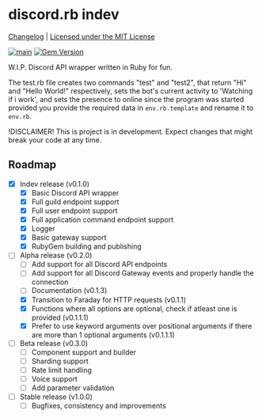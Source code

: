 # discord.rb indev

[Changelog](CHANGELOG.md) | [Licensed under the MIT License](LICENSE)

[![main](https://github.com/hoovad/discord.rb/actions/workflows/main.yml/badge.svg)](https://github.com/hoovad/discord.rb/actions/workflows/main.yml) [![Gem Version](https://badge.fury.io/rb/disrb.svg?icon=si%3Arubygems)](https://badge.fury.io/rb/disrb)

W.I.P. Discord API wrapper written in Ruby for fun.

The test.rb file creates two commands "test" and "test2", that return "Hi" and "Hello World!" respectively, sets the bot's current activity to 'Watching if i work', and sets the presence to online since the program was started provided you provide the required data in `env.rb.template` and rename it to `env.rb`.

!DISCLAIMER! This is project is in development. Expect changes that might break your code at any time.

## Roadmap
- [x] Indev release (v0.1.0)
    - [x] Basic Discord API wrapper
    - [x] Full guild endpoint support
    - [x] Full user endpoint support
    - [x] Full application command endpoint support
    - [x] Logger
    - [x] Basic gateway support
    - [x] RubyGem building and publishing
- [ ] Alpha release (v0.2.0)
  - [ ] Add support for all Discord API endpoints
  - [ ] Add support for all Discord Gateway events and properly handle the connection
  - [ ] Documentation (v0.1.3)
  - [x] Transition to Faraday for HTTP requests (v0.1.1)
  - [x] Functions where all options are optional, check if atleast one is provided (v0.1.1.1)
  - [x] Prefer to use keyword arguments over positional arguments if there are more than 1 optional arguments (v0.1.1.1)
- [ ] Beta release (v0.3.0)
  - [ ] Component support and builder
  - [ ] Sharding support
  - [ ] Rate limit handling
  - [ ] Voice support
  - [ ] Add parameter validation
- [ ] Stable release (v1.0.0)
  - [ ] Bugfixes, consistency and improvements